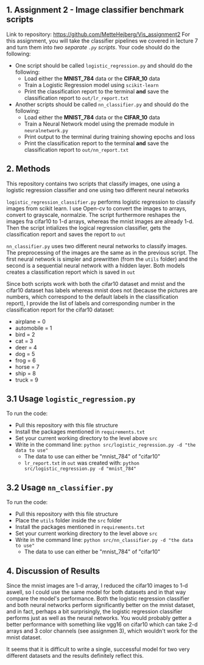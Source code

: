 ## 1. Assignment 2 - Image classifier benchmark scripts
Link to repository: https://github.com/MetteHejberg/Vis_assignment2
For this assignment, you will take the classifier pipelines we covered in lecture 7 and turn them into *two separate ```.py``` scripts*. Your code should do the following:

- One script should be called ```logistic_regression.py``` and should do the following:
  - Load either the **MNIST_784** data or the **CIFAR_10** data
  - Train a Logistic Regression model using ```scikit-learn```
  - Print the classification report to the terminal **and** save the classification report to ```out/lr_report.txt```
- Another scripts should be called ```nn_classifier.py``` and should do the following:
  - Load either the **MNIST_784** data or the **CIFAR_10** data
  - Train a Neural Network model using the premade module in ```neuralnetwork.py```
  - Print output to the terminal during training showing epochs and loss
  - Print the classification report to the terminal **and** save the classification report to ```out/nn_report.txt```

## 2. Methods
This repository contains two scripts that classify images, one using a logistic regression classifier and one using two different neural networks

```logistic_regression_classifier.py``` performs logistic regression to classify images from scikit learn. I use Open-cv to convert the images to arrays, convert to grayscale, normalzie. The script furthermore reshapes the images fra cifar10 to 1-d arrays, whereas the mnist images are already 1-d. Then the script intializes the logical regression classifier, gets the classification report and saves the report to ```out``` 

```nn_classifier.py``` uses two different neural networks to classify images. The preprocessing of the images are the same as in the previous script. The first neural network is simpler and prewritten (from the ```utils``` folder) and the second is a sequential neural network with a hidden layer. Both models creates a classification report which is saved in ```out``` 

Since both scripts work with both the cifar10 dataset and mnist and the cifar10 dataset has labels whereas mnist does not (because the pictures are numbers, which correspond to the default labels in the classification report), I provide the list of labels and corresponding number in the classification report for the cifar10 dataset:
- airplane = 0
- automobile = 1
- bird = 2
- cat = 3
- deer = 4
- dog = 5
- frog = 6
- horse = 7
- ship = 8
- truck = 9

## 3.1 Usage ```logistic_regression.py``` 
To run the code:
- Pull this repository with this file structure
- Install the packages mentioned in ```requirements.txt```
- Set your current working directory to the level above ```src```
- Write in the command line: ```python src/logistic_regression.py -d "the data to use"```
  - The data to use can either be "mnist_784" of "cifar10"
  - ```lr_report.txt``` in ```out``` was created with: ```python src/logistic_regression.py -d "mnist_784"```

## 3.2 Usage ```nn_classifier.py```
To run the code:
- Pull this repository with this file structure
- Place the ```utils``` folder inside the ```src``` folder
- Install the packages mentioned in ```requirements.txt```
- Set your current working directory to the level above ```src```
- Write in the command line: ```python src/nn_classifier.py -d "the data to use"```
  - The data to use can either be "mnist_784" of "cifar10"

## 4. Discussion of Results
Since the mnist images are 1-d array, I reduced the cifar10 images to 1-d aswell, so I could use the same model for both datasets and in that way compare the model's performance. Both the logistic regression classifier and both neural networks perform significantly better on the mnist dataset, and in fact, perhaps a bit surprisingly, the logistic regression classifier performs just as well as the neural networks. You would probably getter a better performance with something like vgg16 on cifar10 which can take 2-d arrays and 3 color channels (see assignmen 3), which wouldn't work for the mnist dataset.

It seems that it is difficult to write a single, successful model for two very different datasets and the results definitely reflect this.
